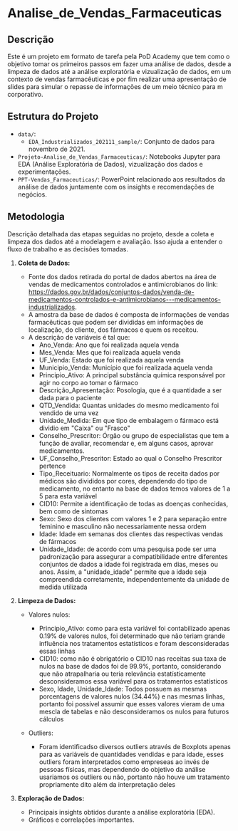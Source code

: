 # Analise_de_Vendas_Farmaceuticas

## Descrição

Este é um projeto em formato de tarefa pela PoD Academy que tem como o objetivo tomar os primeiros passos em fazer uma análise de dados, desde a limpeza de dados até a análise exploratória e vizualização de dados, em um contexto de vendas farmacêuticas e por fim realizar uma apresentação de slides para simular o repasse de informações de um meio técnico para m corporativo. 

## Estrutura do Projeto

- `data/`: 
  - `EDA_Industrializados_202111_sample/`: Conjunto de dados para novembro de 2021.
- `Projeto-Analise_de_Vendas_Farmaceuticas/`: Notebooks Jupyter para EDA (Análise Exploratória de Dados), vizualização dos dados e experimentações.
- `PPT-Vendas_Farmaceuticas/`: PowerPoint relacionado aos resultados da análise de dados juntamente com os insights e recomendações de negócios.
  
## Metodologia

Descrição detalhada das etapas seguidas no projeto, desde a coleta e limpeza dos dados até a modelagem e avaliação. Isso ajuda a entender o fluxo de trabalho e as decisões tomadas.

1. **Coleta de Dados:**
   - Fonte dos dados retirada do portal de dados abertos na área de vendas de medicamentos controlados e antimicrobianos do link: https://dados.gov.br/dados/conjuntos-dados/venda-de-medicamentos-controlados-e-antimicrobianos---medicamentos-industrializados.
   - A amostra da base de dados é composta de informações de vendas farmacêuticas que podem ser divididas em informações de localização, do cliente, dos fármacos e quem os receitou.
   - A descrição de variáveis é tal que:
       - Ano_Venda: Ano que foi realizada aquela venda
       - Mes_Venda: Mes que foi realizada aquela venda
       - UF_Venda: Estado que foi realizada aquela venda
       - Municipio_Venda: Município que foi realizada aquela venda
       - Principio_Ativo: A principal substância química responsável por agir no corpo ao tomar o fármaco
       - Descrição_Apresentação: Posologia, que é a quantidade a ser dada para o paciente
       - QTD_Vendida: Quantas unidades do mesmo medicamento foi vendido de uma vez
       - Unidade_Medida: Em que tipo de embalagem o fármaco está dividio em "Caixa" ou "Frasco" 
       - Conselho_Prescritor: Órgão ou grupo de especialistas que tem a função de avaliar, recomendar e, em alguns casos, aprovar medicamentos.
       - UF_Conselho_Prescritor: Estado ao qual o Conselho Prescritor pertence
       - Tipo_Receituario: Normalmente os tipos de receita dados por médicos são divididos por cores, dependendo do tipo de medicamento, no entanto na base de dados temos valores de 1 a 5 para esta variável
       - CID10: Permite a identificação de todas as doenças conhecidas, bem como de sintomas
       - Sexo: Sexo dos clientes com valores 1 e 2 para separação entre feminino e masculino não necessariamente nessa ordem
       - Idade: Idade em semanas dos clientes das respectivas vendas de fármacos
       - Unidade_Idade: de acordo com uma pesquisa pode ser uma padronização para assegurar a compatibilidade entre diferentes conjuntos de dados a idade foi registrada em dias, meses ou anos. Assim, a "unidade_idade" permite que a idade seja compreendida corretamente, independentemente da unidade de medida utilizada
  
2. **Limpeza de Dados:**
   - Valores nulos:
       - Principio_Ativo: como para esta variável foi contabilizado apenas 0.19% de valores nulos, foi determinado que não teriam grande influência nos tratamentos estatísticos e foram desconsideradas essas linhas
       - CID10: como não é obrigatório o CID10 nas receitas sua taxa de nulos na base de dados foi de 99.9%, portanto, considerando que não atrapalharia ou teria relevância estatísticamente desconsideramos essa variável para os tratamentos estatísticos
       - Sexo, Idade, Unidade_Idade: Todos possuem as mesmas porcentagens de valores nulos (34.44%) e nas mesmas linhas, portanto foi possível assumir que esses valores vieram de uma mescla de tabelas e não desconsideramos os nulos para futuros cálculos
         
   - Outliers:
       - Foram identificadso diversos outliers através de Boxplots apenas para as variáveis de quantidades vendidas e para idade, esses outliers foram interpretados como empreseas ao invés de pessoas físicas, mas dependendo do objetivo da análise usariamos os outliers ou não, portanto não houve um tratamento propriamente dito além da interpretação deles
  
3. **Exploração de Dados:**
   - Principais insights obtidos durante a análise exploratória (EDA).
   - Gráficos e correlações importantes.
